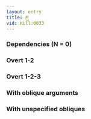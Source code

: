 ```yaml
---
layout: entry
title: རྐུ་
vid: Hill:0033
---
```

### Dependencies (N = 0)


### Overt 1-2


### Overt 1-2-3


### With oblique arguments


### With unspecified obliques
